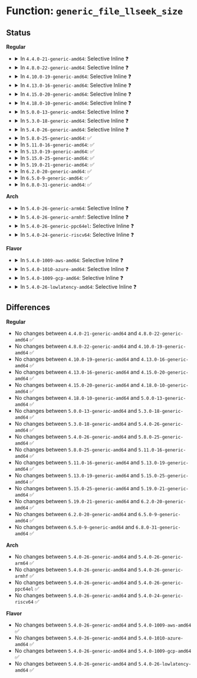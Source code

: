 # Function: <code>generic_file_llseek_size</code>

## Status
<b>Regular</b>
<ul>
<li>
<details>
<summary>In <code>4.4.0-21-generic-amd64</code>: Selective Inline ❓</summary>

```c
loff_t generic_file_llseek_size(struct file * file, loff_t offset, int whence, loff_t maxsize, loff_t eof)
```

```json
{
  "name": "generic_file_llseek_size",
  "collision_type": "Unique Global",
  "inline_type": "Selective",
  "funcs": [
    {
      "addr": 18446744071580990656,
      "name": "generic_file_llseek_size",
      "external": true,
      "loc": "fs/read_write.c:85",
      "file": "fs/read_write.c",
      "inline": "not declared, inlined",
      "caller_inline": [],
      "caller_func": [
        "mm/shmem.c:shmem_file_llseek",
        "fs/read_write.c:generic_file_llseek",
        "fs/read_write.c:fixed_size_llseek",
        "fs/libfs.c:empty_dir_llseek",
        "fs/ext4/dir.c:ext4_dir_llseek",
        "fs/ext4/file.c:ext4_llseek"
      ]
    }
  ],
  "symbols": [
    {
      "addr": 18446744071580990656,
      "name": "generic_file_llseek_size",
      "section": ".text",
      "bind": "STB_GLOBAL",
      "size": 266
    }
  ]
}
```
</details>
</li>
<li>
<details>
<summary>In <code>4.8.0-22-generic-amd64</code>: Selective Inline ❓</summary>

```c
loff_t generic_file_llseek_size(struct file * file, loff_t offset, int whence, loff_t maxsize, loff_t eof)
```

```json
{
  "name": "generic_file_llseek_size",
  "collision_type": "Unique Global",
  "inline_type": "Selective",
  "funcs": [
    {
      "addr": 18446744071581145872,
      "name": "generic_file_llseek_size",
      "external": true,
      "loc": "fs/read_write.c:87",
      "file": "fs/read_write.c",
      "inline": "not declared, inlined",
      "caller_inline": [],
      "caller_func": [
        "mm/shmem.c:shmem_file_llseek",
        "fs/read_write.c:no_seek_end_llseek_size",
        "fs/read_write.c:no_seek_end_llseek",
        "fs/read_write.c:fixed_size_llseek",
        "fs/read_write.c:generic_file_llseek",
        "fs/libfs.c:empty_dir_llseek",
        "fs/ext4/dir.c:ext4_dir_llseek",
        "fs/ext4/file.c:ext4_llseek"
      ]
    }
  ],
  "symbols": [
    {
      "addr": 18446744071581145872,
      "name": "generic_file_llseek_size",
      "section": ".text",
      "bind": "STB_GLOBAL",
      "size": 224
    }
  ]
}
```
</details>
</li>
<li>
<details>
<summary>In <code>4.10.0-19-generic-amd64</code>: Selective Inline ❓</summary>

```c
loff_t generic_file_llseek_size(struct file * file, loff_t offset, int whence, loff_t maxsize, loff_t eof)
```

```json
{
  "name": "generic_file_llseek_size",
  "collision_type": "Unique Global",
  "inline_type": "Selective",
  "funcs": [
    {
      "addr": 18446744071581221056,
      "name": "generic_file_llseek_size",
      "external": true,
      "loc": "fs/read_write.c:87",
      "file": "fs/read_write.c",
      "inline": "not declared, inlined",
      "caller_inline": [],
      "caller_func": [
        "mm/shmem.c:shmem_file_llseek",
        "fs/read_write.c:no_seek_end_llseek_size",
        "fs/read_write.c:no_seek_end_llseek",
        "fs/read_write.c:fixed_size_llseek",
        "fs/read_write.c:generic_file_llseek",
        "fs/libfs.c:empty_dir_llseek",
        "fs/ext4/dir.c:ext4_dir_llseek",
        "fs/ext4/file.c:ext4_llseek"
      ]
    }
  ],
  "symbols": [
    {
      "addr": 18446744071581221056,
      "name": "generic_file_llseek_size",
      "section": ".text",
      "bind": "STB_GLOBAL",
      "size": 224
    }
  ]
}
```
</details>
</li>
<li>
<details>
<summary>In <code>4.13.0-16-generic-amd64</code>: Selective Inline ❓</summary>

```c
loff_t generic_file_llseek_size(struct file * file, loff_t offset, int whence, loff_t maxsize, loff_t eof)
```

```json
{
  "name": "generic_file_llseek_size",
  "collision_type": "Unique Global",
  "inline_type": "Selective",
  "funcs": [
    {
      "addr": 18446744071581267680,
      "name": "generic_file_llseek_size",
      "external": true,
      "loc": "fs/read_write.c:85",
      "file": "fs/read_write.c",
      "inline": "not declared, inlined",
      "caller_inline": [],
      "caller_func": [
        "mm/shmem.c:shmem_file_llseek",
        "fs/read_write.c:no_seek_end_llseek_size",
        "fs/read_write.c:no_seek_end_llseek",
        "fs/read_write.c:fixed_size_llseek",
        "fs/read_write.c:generic_file_llseek",
        "fs/libfs.c:empty_dir_llseek",
        "fs/ext4/dir.c:ext4_dir_llseek",
        "fs/ext4/file.c:ext4_llseek"
      ]
    }
  ],
  "symbols": [
    {
      "addr": 18446744071581267680,
      "name": "generic_file_llseek_size",
      "section": ".text",
      "bind": "STB_GLOBAL",
      "size": 224
    }
  ]
}
```
</details>
</li>
<li>
<details>
<summary>In <code>4.15.0-20-generic-amd64</code>: Selective Inline ❓</summary>

```c
loff_t generic_file_llseek_size(struct file * file, loff_t offset, int whence, loff_t maxsize, loff_t eof)
```

```json
{
  "name": "generic_file_llseek_size",
  "collision_type": "Unique Global",
  "inline_type": "Selective",
  "funcs": [
    {
      "addr": 18446744071581406752,
      "name": "generic_file_llseek_size",
      "external": true,
      "loc": "fs/read_write.c:86",
      "file": "fs/read_write.c",
      "inline": "not declared, inlined",
      "caller_inline": [],
      "caller_func": [
        "mm/shmem.c:shmem_file_llseek",
        "fs/read_write.c:no_seek_end_llseek_size",
        "fs/read_write.c:no_seek_end_llseek",
        "fs/read_write.c:fixed_size_llseek",
        "fs/read_write.c:generic_file_llseek",
        "fs/libfs.c:empty_dir_llseek",
        "fs/ext4/dir.c:ext4_dir_llseek",
        "fs/ext4/file.c:ext4_llseek"
      ]
    }
  ],
  "symbols": [
    {
      "addr": 18446744071581406752,
      "name": "generic_file_llseek_size",
      "section": ".text",
      "bind": "STB_GLOBAL",
      "size": 224
    }
  ]
}
```
</details>
</li>
<li>
<details>
<summary>In <code>4.18.0-10-generic-amd64</code>: Selective Inline ❓</summary>

```c
loff_t generic_file_llseek_size(struct file * file, loff_t offset, int whence, loff_t maxsize, loff_t eof)
```

```json
{
  "name": "generic_file_llseek_size",
  "collision_type": "Unique Global",
  "inline_type": "Selective",
  "funcs": [
    {
      "addr": 18446744071581561648,
      "name": "generic_file_llseek_size",
      "external": true,
      "loc": "fs/read_write.c:86",
      "file": "fs/read_write.c",
      "inline": "not declared, inlined",
      "caller_inline": [],
      "caller_func": [
        "mm/shmem.c:shmem_file_llseek",
        "fs/read_write.c:no_seek_end_llseek_size",
        "fs/read_write.c:no_seek_end_llseek",
        "fs/read_write.c:fixed_size_llseek",
        "fs/read_write.c:generic_file_llseek",
        "fs/libfs.c:empty_dir_llseek",
        "fs/ext4/dir.c:ext4_dir_llseek",
        "fs/ext4/file.c:ext4_llseek"
      ]
    }
  ],
  "symbols": [
    {
      "addr": 18446744071581561648,
      "name": "generic_file_llseek_size",
      "section": ".text",
      "bind": "STB_GLOBAL",
      "size": 244
    }
  ]
}
```
</details>
</li>
<li>
<details>
<summary>In <code>5.0.0-13-generic-amd64</code>: Selective Inline ❓</summary>

```c
loff_t generic_file_llseek_size(struct file * file, loff_t offset, int whence, loff_t maxsize, loff_t eof)
```

```json
{
  "name": "generic_file_llseek_size",
  "collision_type": "Unique Global",
  "inline_type": "Selective",
  "funcs": [
    {
      "addr": 18446744071581646816,
      "name": "generic_file_llseek_size",
      "external": true,
      "loc": "fs/read_write.c:86",
      "file": "fs/read_write.c",
      "inline": "not declared, inlined",
      "caller_inline": [],
      "caller_func": [
        "mm/shmem.c:shmem_file_llseek",
        "fs/read_write.c:no_seek_end_llseek_size",
        "fs/read_write.c:no_seek_end_llseek",
        "fs/read_write.c:fixed_size_llseek",
        "fs/read_write.c:generic_file_llseek",
        "fs/libfs.c:empty_dir_llseek",
        "fs/ext4/dir.c:ext4_dir_llseek",
        "fs/ext4/file.c:ext4_llseek"
      ]
    }
  ],
  "symbols": [
    {
      "addr": 18446744071581646816,
      "name": "generic_file_llseek_size",
      "section": ".text",
      "bind": "STB_GLOBAL",
      "size": 244
    }
  ]
}
```
</details>
</li>
<li>
<details>
<summary>In <code>5.3.0-18-generic-amd64</code>: Selective Inline ❓</summary>

```c
loff_t generic_file_llseek_size(struct file * file, loff_t offset, int whence, loff_t maxsize, loff_t eof)
```

```json
{
  "name": "generic_file_llseek_size",
  "collision_type": "Unique Global",
  "inline_type": "Selective",
  "funcs": [
    {
      "addr": 18446744071581763616,
      "name": "generic_file_llseek_size",
      "external": true,
      "loc": "fs/read_write.c:86",
      "file": "fs/read_write.c",
      "inline": "not declared, inlined",
      "caller_inline": [],
      "caller_func": [
        "mm/shmem.c:shmem_file_llseek",
        "fs/read_write.c:no_seek_end_llseek_size",
        "fs/read_write.c:no_seek_end_llseek",
        "fs/read_write.c:fixed_size_llseek",
        "fs/read_write.c:generic_file_llseek",
        "fs/libfs.c:empty_dir_llseek",
        "fs/ext4/dir.c:ext4_dir_llseek",
        "fs/ext4/file.c:ext4_llseek"
      ]
    }
  ],
  "symbols": [
    {
      "addr": 18446744071581763616,
      "name": "generic_file_llseek_size",
      "section": ".text",
      "bind": "STB_GLOBAL",
      "size": 243
    }
  ]
}
```
</details>
</li>
<li>
<details>
<summary>In <code>5.4.0-26-generic-amd64</code>: Selective Inline ❓</summary>

```c
loff_t generic_file_llseek_size(struct file * file, loff_t offset, int whence, loff_t maxsize, loff_t eof)
```

```json
{
  "name": "generic_file_llseek_size",
  "collision_type": "Unique Global",
  "inline_type": "Selective",
  "funcs": [
    {
      "addr": 18446744071581835824,
      "name": "generic_file_llseek_size",
      "external": true,
      "loc": "fs/read_write.c:86",
      "file": "fs/read_write.c",
      "inline": "not declared, inlined",
      "caller_inline": [],
      "caller_func": [
        "mm/shmem.c:shmem_file_llseek",
        "fs/read_write.c:no_seek_end_llseek_size",
        "fs/read_write.c:no_seek_end_llseek",
        "fs/read_write.c:fixed_size_llseek",
        "fs/read_write.c:generic_file_llseek",
        "fs/libfs.c:empty_dir_llseek",
        "fs/ext4/dir.c:ext4_dir_llseek",
        "fs/ext4/file.c:ext4_llseek"
      ]
    }
  ],
  "symbols": [
    {
      "addr": 18446744071581835824,
      "name": "generic_file_llseek_size",
      "section": ".text",
      "bind": "STB_GLOBAL",
      "size": 243
    }
  ]
}
```
</details>
</li>
<li>
<details>
<summary>In <code>5.8.0-25-generic-amd64</code>: ✅</summary>

```c
loff_t generic_file_llseek_size(struct file * file, loff_t offset, int whence, loff_t maxsize, loff_t eof)
```

```json
{
  "name": "generic_file_llseek_size",
  "collision_type": "Unique Global",
  "inline_type": "No",
  "funcs": [
    {
      "addr": 18446744071582057664,
      "name": "generic_file_llseek_size",
      "external": true,
      "loc": "fs/read_write.c:86",
      "file": "fs/read_write.c",
      "inline": "seen, unknown",
      "caller_inline": [],
      "caller_func": [
        "mm/shmem.c:shmem_file_llseek",
        "fs/read_write.c:no_seek_end_llseek_size",
        "fs/read_write.c:no_seek_end_llseek",
        "fs/read_write.c:fixed_size_llseek",
        "fs/read_write.c:generic_file_llseek",
        "fs/libfs.c:empty_dir_llseek",
        "fs/ext4/dir.c:ext4_dir_llseek",
        "fs/ext4/file.c:ext4_llseek"
      ]
    }
  ],
  "symbols": [
    {
      "addr": 18446744071582057664,
      "name": "generic_file_llseek_size",
      "section": ".text",
      "bind": "STB_GLOBAL",
      "size": 243
    }
  ]
}
```
</details>
</li>
<li>
<details>
<summary>In <code>5.11.0-16-generic-amd64</code>: ✅</summary>

```c
loff_t generic_file_llseek_size(struct file * file, loff_t offset, int whence, loff_t maxsize, loff_t eof)
```

```json
{
  "name": "generic_file_llseek_size",
  "collision_type": "Unique Global",
  "inline_type": "No",
  "funcs": [
    {
      "addr": 18446744071582107504,
      "name": "generic_file_llseek_size",
      "external": true,
      "loc": "fs/read_write.c:86",
      "file": "fs/read_write.c",
      "inline": "seen, unknown",
      "caller_inline": [],
      "caller_func": [
        "mm/shmem.c:shmem_file_llseek",
        "fs/read_write.c:no_seek_end_llseek_size",
        "fs/read_write.c:no_seek_end_llseek",
        "fs/read_write.c:fixed_size_llseek",
        "fs/read_write.c:generic_file_llseek",
        "fs/libfs.c:empty_dir_llseek",
        "fs/ext4/dir.c:ext4_dir_llseek",
        "fs/ext4/file.c:ext4_llseek"
      ]
    }
  ],
  "symbols": [
    {
      "addr": 18446744071582107504,
      "name": "generic_file_llseek_size",
      "section": ".text",
      "bind": "STB_GLOBAL",
      "size": 243
    }
  ]
}
```
</details>
</li>
<li>
<details>
<summary>In <code>5.13.0-19-generic-amd64</code>: ✅</summary>

```c
loff_t generic_file_llseek_size(struct file * file, loff_t offset, int whence, loff_t maxsize, loff_t eof)
```

```json
{
  "name": "generic_file_llseek_size",
  "collision_type": "Unique Global",
  "inline_type": "No",
  "funcs": [
    {
      "addr": 18446744071582132448,
      "name": "generic_file_llseek_size",
      "external": true,
      "loc": "fs/read_write.c:86",
      "file": "fs/read_write.c",
      "inline": "seen, unknown",
      "caller_inline": [],
      "caller_func": [
        "mm/shmem.c:shmem_file_llseek",
        "fs/read_write.c:no_seek_end_llseek_size",
        "fs/read_write.c:no_seek_end_llseek",
        "fs/read_write.c:fixed_size_llseek",
        "fs/read_write.c:generic_file_llseek",
        "fs/libfs.c:empty_dir_llseek",
        "fs/ext4/dir.c:ext4_dir_llseek",
        "fs/ext4/file.c:ext4_llseek"
      ]
    }
  ],
  "symbols": [
    {
      "addr": 18446744071582132448,
      "name": "generic_file_llseek_size",
      "section": ".text",
      "bind": "STB_GLOBAL",
      "size": 243
    }
  ]
}
```
</details>
</li>
<li>
<details>
<summary>In <code>5.15.0-25-generic-amd64</code>: ✅</summary>

```c
loff_t generic_file_llseek_size(struct file * file, loff_t offset, int whence, loff_t maxsize, loff_t eof)
```

```json
{
  "name": "generic_file_llseek_size",
  "collision_type": "Unique Global",
  "inline_type": "No",
  "funcs": [
    {
      "addr": 18446744071582449104,
      "name": "generic_file_llseek_size",
      "external": true,
      "loc": "fs/read_write.c:86",
      "file": "fs/read_write.c",
      "inline": "seen, unknown",
      "caller_inline": [],
      "caller_func": [
        "mm/shmem.c:shmem_file_llseek",
        "fs/read_write.c:no_seek_end_llseek_size",
        "fs/read_write.c:no_seek_end_llseek",
        "fs/read_write.c:fixed_size_llseek",
        "fs/read_write.c:generic_file_llseek",
        "fs/libfs.c:empty_dir_llseek",
        "fs/ext4/dir.c:ext4_dir_llseek",
        "fs/ext4/file.c:ext4_llseek"
      ]
    }
  ],
  "symbols": [
    {
      "addr": 18446744071582449104,
      "name": "generic_file_llseek_size",
      "section": ".text",
      "bind": "STB_GLOBAL",
      "size": 243
    }
  ]
}
```
</details>
</li>
<li>
<details>
<summary>In <code>5.19.0-21-generic-amd64</code>: ✅</summary>

```c
loff_t generic_file_llseek_size(struct file * file, loff_t offset, int whence, loff_t maxsize, loff_t eof)
```

```json
{
  "name": "generic_file_llseek_size",
  "collision_type": "Unique Global",
  "inline_type": "No",
  "funcs": [
    {
      "addr": 18446744071582967664,
      "name": "generic_file_llseek_size",
      "external": true,
      "loc": "fs/read_write.c:86",
      "file": "fs/read_write.c",
      "inline": "seen, unknown",
      "caller_inline": [],
      "caller_func": [
        "mm/shmem.c:shmem_file_llseek",
        "fs/read_write.c:no_seek_end_llseek_size",
        "fs/read_write.c:no_seek_end_llseek",
        "fs/read_write.c:fixed_size_llseek",
        "fs/read_write.c:generic_file_llseek",
        "fs/libfs.c:empty_dir_llseek",
        "fs/ext4/dir.c:ext4_dir_llseek",
        "fs/ext4/file.c:ext4_llseek"
      ]
    }
  ],
  "symbols": [
    {
      "addr": 18446744071582967664,
      "name": "generic_file_llseek_size",
      "section": ".text",
      "bind": "STB_GLOBAL",
      "size": 270
    }
  ]
}
```
</details>
</li>
<li>
<details>
<summary>In <code>6.2.0-20-generic-amd64</code>: ✅</summary>

```c
loff_t generic_file_llseek_size(struct file * file, loff_t offset, int whence, loff_t maxsize, loff_t eof)
```

```json
{
  "name": "generic_file_llseek_size",
  "collision_type": "Unique Global",
  "inline_type": "No",
  "funcs": [
    {
      "addr": 18446744071583526896,
      "name": "generic_file_llseek_size",
      "external": true,
      "loc": "fs/read_write.c:86",
      "file": "fs/read_write.c",
      "inline": "seen, unknown",
      "caller_inline": [],
      "caller_func": [
        "mm/shmem.c:shmem_file_llseek",
        "fs/read_write.c:no_seek_end_llseek_size",
        "fs/read_write.c:no_seek_end_llseek",
        "fs/read_write.c:fixed_size_llseek",
        "fs/read_write.c:generic_file_llseek",
        "fs/libfs.c:empty_dir_llseek",
        "fs/ext4/dir.c:ext4_dir_llseek",
        "fs/ext4/file.c:ext4_llseek"
      ]
    }
  ],
  "symbols": [
    {
      "addr": 18446744071583526896,
      "name": "generic_file_llseek_size",
      "section": ".text",
      "bind": "STB_GLOBAL",
      "size": 270
    }
  ]
}
```
</details>
</li>
<li>
<details>
<summary>In <code>6.5.0-9-generic-amd64</code>: ✅</summary>

```c
loff_t generic_file_llseek_size(struct file * file, loff_t offset, int whence, loff_t maxsize, loff_t eof)
```

```json
{
  "name": "generic_file_llseek_size",
  "collision_type": "Unique Global",
  "inline_type": "No",
  "funcs": [
    {
      "addr": 18446744071583742272,
      "name": "generic_file_llseek_size",
      "external": true,
      "loc": "fs/read_write.c:86",
      "file": "fs/read_write.c",
      "inline": "seen, unknown",
      "caller_inline": [],
      "caller_func": [
        "mm/shmem.c:shmem_file_llseek",
        "fs/read_write.c:no_seek_end_llseek_size",
        "fs/read_write.c:no_seek_end_llseek",
        "fs/read_write.c:fixed_size_llseek",
        "fs/read_write.c:generic_file_llseek",
        "fs/libfs.c:empty_dir_llseek",
        "fs/ext4/dir.c:ext4_dir_llseek",
        "fs/ext4/file.c:ext4_llseek"
      ]
    }
  ],
  "symbols": [
    {
      "addr": 18446744071583742272,
      "name": "generic_file_llseek_size",
      "section": ".text",
      "bind": "STB_GLOBAL",
      "size": 282
    }
  ]
}
```
</details>
</li>
<li>
<details>
<summary>In <code>6.8.0-31-generic-amd64</code>: ✅</summary>

```c
loff_t generic_file_llseek_size(struct file * file, loff_t offset, int whence, loff_t maxsize, loff_t eof)
```

```json
{
  "name": "generic_file_llseek_size",
  "collision_type": "Unique Global",
  "inline_type": "No",
  "funcs": [
    {
      "addr": 18446744071583944160,
      "name": "generic_file_llseek_size",
      "external": true,
      "loc": "fs/read_write.c:86",
      "file": "fs/read_write.c",
      "inline": "seen, unknown",
      "caller_inline": [],
      "caller_func": [
        "mm/shmem.c:shmem_file_llseek",
        "fs/read_write.c:no_seek_end_llseek_size",
        "fs/read_write.c:no_seek_end_llseek",
        "fs/read_write.c:fixed_size_llseek",
        "fs/read_write.c:generic_file_llseek",
        "fs/libfs.c:empty_dir_llseek",
        "fs/ext4/dir.c:ext4_dir_llseek",
        "fs/ext4/file.c:ext4_llseek"
      ]
    }
  ],
  "symbols": [
    {
      "addr": 18446744071583944160,
      "name": "generic_file_llseek_size",
      "section": ".text",
      "bind": "STB_GLOBAL",
      "size": 282
    }
  ]
}
```
</details>
</li>
</ul>
<b>Arch</b>
<ul>
<li>
<details>
<summary>In <code>5.4.0-26-generic-arm64</code>: Selective Inline ❓</summary>

```c
loff_t generic_file_llseek_size(struct file * file, loff_t offset, int whence, loff_t maxsize, loff_t eof)
```

```json
{
  "name": "generic_file_llseek_size",
  "collision_type": "Unique Global",
  "inline_type": "Selective",
  "funcs": [
    {
      "addr": 18446603336493299984,
      "name": "generic_file_llseek_size",
      "external": true,
      "loc": "fs/read_write.c:86",
      "file": "fs/read_write.c",
      "inline": "not declared, inlined",
      "caller_inline": [],
      "caller_func": [
        "mm/shmem.c:shmem_file_llseek",
        "fs/read_write.c:no_seek_end_llseek_size",
        "fs/read_write.c:no_seek_end_llseek",
        "fs/read_write.c:fixed_size_llseek",
        "fs/read_write.c:generic_file_llseek",
        "fs/libfs.c:empty_dir_llseek",
        "fs/ext4/dir.c:ext4_dir_llseek",
        "fs/ext4/file.c:ext4_llseek"
      ]
    }
  ],
  "symbols": [
    {
      "addr": 18446603336493299984,
      "name": "generic_file_llseek_size",
      "section": ".text",
      "bind": "STB_GLOBAL",
      "size": 368
    }
  ]
}
```
</details>
</li>
<li>
<details>
<summary>In <code>5.4.0-26-generic-armhf</code>: Selective Inline ❓</summary>

```c
loff_t generic_file_llseek_size(struct file * file, loff_t offset, int whence, loff_t maxsize, loff_t eof)
```

```json
{
  "name": "generic_file_llseek_size",
  "collision_type": "Unique Global",
  "inline_type": "Selective",
  "funcs": [
    {
      "addr": 3226902416,
      "name": "generic_file_llseek_size",
      "external": true,
      "loc": "fs/read_write.c:86",
      "file": "fs/read_write.c",
      "inline": "not declared, inlined",
      "caller_inline": [],
      "caller_func": [
        "mm/shmem.c:shmem_file_llseek",
        "fs/read_write.c:no_seek_end_llseek_size",
        "fs/read_write.c:no_seek_end_llseek",
        "fs/read_write.c:fixed_size_llseek",
        "fs/read_write.c:generic_file_llseek",
        "fs/libfs.c:empty_dir_llseek",
        "fs/ext4/dir.c:ext4_dir_llseek",
        "fs/ext4/file.c:ext4_llseek"
      ]
    }
  ],
  "symbols": [
    {
      "addr": 3226902416,
      "name": "generic_file_llseek_size",
      "section": ".text",
      "bind": "STB_GLOBAL",
      "size": 392
    }
  ]
}
```
</details>
</li>
<li>
<details>
<summary>In <code>5.4.0-26-generic-ppc64el</code>: Selective Inline ❓</summary>

```c
loff_t generic_file_llseek_size(struct file * file, loff_t offset, int whence, loff_t maxsize, loff_t eof)
```

```json
{
  "name": "generic_file_llseek_size",
  "collision_type": "Unique Global",
  "inline_type": "Selective",
  "funcs": [
    {
      "addr": 13835058055286838704,
      "name": "generic_file_llseek_size",
      "external": true,
      "loc": "fs/read_write.c:86",
      "file": "fs/read_write.c",
      "inline": "not declared, inlined",
      "caller_inline": [],
      "caller_func": [
        "mm/shmem.c:shmem_file_llseek",
        "fs/read_write.c:no_seek_end_llseek_size",
        "fs/read_write.c:no_seek_end_llseek",
        "fs/read_write.c:fixed_size_llseek",
        "fs/read_write.c:generic_file_llseek",
        "fs/libfs.c:empty_dir_llseek",
        "fs/ext4/dir.c:ext4_dir_llseek",
        "fs/ext4/file.c:ext4_llseek",
        "drivers/char/nvram.c:nvram_misc_llseek"
      ]
    }
  ],
  "symbols": [
    {
      "addr": 13835058055286838704,
      "name": "generic_file_llseek_size",
      "section": ".text",
      "bind": "STB_GLOBAL",
      "size": 388
    }
  ]
}
```
</details>
</li>
<li>
<details>
<summary>In <code>5.4.0-24-generic-riscv64</code>: Selective Inline ❓</summary>

```c
loff_t generic_file_llseek_size(struct file * file, loff_t offset, int whence, loff_t maxsize, loff_t eof)
```

```json
{
  "name": "generic_file_llseek_size",
  "collision_type": "Unique Global",
  "inline_type": "Selective",
  "funcs": [
    {
      "addr": 18446743936273043902,
      "name": "generic_file_llseek_size",
      "external": true,
      "loc": "fs/read_write.c:86",
      "file": "fs/read_write.c",
      "inline": "not declared, inlined",
      "caller_inline": [],
      "caller_func": [
        "mm/shmem.c:shmem_file_llseek",
        "fs/read_write.c:no_seek_end_llseek_size",
        "fs/read_write.c:no_seek_end_llseek",
        "fs/read_write.c:fixed_size_llseek",
        "fs/read_write.c:generic_file_llseek",
        "fs/libfs.c:empty_dir_llseek",
        "fs/ext4/dir.c:ext4_dir_llseek",
        "fs/ext4/file.c:ext4_llseek"
      ]
    }
  ],
  "symbols": [
    {
      "addr": 18446743936273043902,
      "name": "generic_file_llseek_size",
      "section": ".text",
      "bind": "STB_GLOBAL",
      "size": 274
    }
  ]
}
```
</details>
</li>
</ul>
<b>Flavor</b>
<ul>
<li>
<details>
<summary>In <code>5.4.0-1009-aws-amd64</code>: Selective Inline ❓</summary>

```c
loff_t generic_file_llseek_size(struct file * file, loff_t offset, int whence, loff_t maxsize, loff_t eof)
```

```json
{
  "name": "generic_file_llseek_size",
  "collision_type": "Unique Global",
  "inline_type": "Selective",
  "funcs": [
    {
      "addr": 18446744071581804560,
      "name": "generic_file_llseek_size",
      "external": true,
      "loc": "fs/read_write.c:86",
      "file": "fs/read_write.c",
      "inline": "not declared, inlined",
      "caller_inline": [],
      "caller_func": [
        "mm/shmem.c:shmem_file_llseek",
        "fs/read_write.c:no_seek_end_llseek_size",
        "fs/read_write.c:no_seek_end_llseek",
        "fs/read_write.c:fixed_size_llseek",
        "fs/read_write.c:generic_file_llseek",
        "fs/libfs.c:empty_dir_llseek",
        "fs/ext4/dir.c:ext4_dir_llseek",
        "fs/ext4/file.c:ext4_llseek"
      ]
    }
  ],
  "symbols": [
    {
      "addr": 18446744071581804560,
      "name": "generic_file_llseek_size",
      "section": ".text",
      "bind": "STB_GLOBAL",
      "size": 243
    }
  ]
}
```
</details>
</li>
<li>
<details>
<summary>In <code>5.4.0-1010-azure-amd64</code>: Selective Inline ❓</summary>

```c
loff_t generic_file_llseek_size(struct file * file, loff_t offset, int whence, loff_t maxsize, loff_t eof)
```

```json
{
  "name": "generic_file_llseek_size",
  "collision_type": "Unique Global",
  "inline_type": "Selective",
  "funcs": [
    {
      "addr": 18446744071581742224,
      "name": "generic_file_llseek_size",
      "external": true,
      "loc": "fs/read_write.c:86",
      "file": "fs/read_write.c",
      "inline": "not declared, inlined",
      "caller_inline": [],
      "caller_func": [
        "mm/shmem.c:shmem_file_llseek",
        "fs/read_write.c:no_seek_end_llseek_size",
        "fs/read_write.c:no_seek_end_llseek",
        "fs/read_write.c:fixed_size_llseek",
        "fs/read_write.c:generic_file_llseek",
        "fs/libfs.c:empty_dir_llseek",
        "fs/ext4/dir.c:ext4_dir_llseek",
        "fs/ext4/file.c:ext4_llseek"
      ]
    }
  ],
  "symbols": [
    {
      "addr": 18446744071581742224,
      "name": "generic_file_llseek_size",
      "section": ".text",
      "bind": "STB_GLOBAL",
      "size": 243
    }
  ]
}
```
</details>
</li>
<li>
<details>
<summary>In <code>5.4.0-1009-gcp-amd64</code>: Selective Inline ❓</summary>

```c
loff_t generic_file_llseek_size(struct file * file, loff_t offset, int whence, loff_t maxsize, loff_t eof)
```

```json
{
  "name": "generic_file_llseek_size",
  "collision_type": "Unique Global",
  "inline_type": "Selective",
  "funcs": [
    {
      "addr": 18446744071581795872,
      "name": "generic_file_llseek_size",
      "external": true,
      "loc": "fs/read_write.c:86",
      "file": "fs/read_write.c",
      "inline": "not declared, inlined",
      "caller_inline": [],
      "caller_func": [
        "mm/shmem.c:shmem_file_llseek",
        "fs/read_write.c:no_seek_end_llseek_size",
        "fs/read_write.c:no_seek_end_llseek",
        "fs/read_write.c:fixed_size_llseek",
        "fs/read_write.c:generic_file_llseek",
        "fs/libfs.c:empty_dir_llseek",
        "fs/ext4/dir.c:ext4_dir_llseek",
        "fs/ext4/file.c:ext4_llseek"
      ]
    }
  ],
  "symbols": [
    {
      "addr": 18446744071581795872,
      "name": "generic_file_llseek_size",
      "section": ".text",
      "bind": "STB_GLOBAL",
      "size": 243
    }
  ]
}
```
</details>
</li>
<li>
<details>
<summary>In <code>5.4.0-26-lowlatency-amd64</code>: Selective Inline ❓</summary>

```c
loff_t generic_file_llseek_size(struct file * file, loff_t offset, int whence, loff_t maxsize, loff_t eof)
```

```json
{
  "name": "generic_file_llseek_size",
  "collision_type": "Unique Global",
  "inline_type": "Selective",
  "funcs": [
    {
      "addr": 18446744071581865040,
      "name": "generic_file_llseek_size",
      "external": true,
      "loc": "fs/read_write.c:86",
      "file": "fs/read_write.c",
      "inline": "not declared, inlined",
      "caller_inline": [],
      "caller_func": [
        "mm/shmem.c:shmem_file_llseek",
        "fs/read_write.c:no_seek_end_llseek_size",
        "fs/read_write.c:no_seek_end_llseek",
        "fs/read_write.c:fixed_size_llseek",
        "fs/read_write.c:generic_file_llseek",
        "fs/libfs.c:empty_dir_llseek",
        "fs/ext4/dir.c:ext4_dir_llseek",
        "fs/ext4/file.c:ext4_llseek"
      ]
    }
  ],
  "symbols": [
    {
      "addr": 18446744071581865040,
      "name": "generic_file_llseek_size",
      "section": ".text",
      "bind": "STB_GLOBAL",
      "size": 245
    }
  ]
}
```
</details>
</li>
</ul>

## Differences
<b>Regular</b>
<ul>
<li>
No changes between <code>4.4.0-21-generic-amd64</code> and <code>4.8.0-22-generic-amd64</code> ✅
</li>
<li>
No changes between <code>4.8.0-22-generic-amd64</code> and <code>4.10.0-19-generic-amd64</code> ✅
</li>
<li>
No changes between <code>4.10.0-19-generic-amd64</code> and <code>4.13.0-16-generic-amd64</code> ✅
</li>
<li>
No changes between <code>4.13.0-16-generic-amd64</code> and <code>4.15.0-20-generic-amd64</code> ✅
</li>
<li>
No changes between <code>4.15.0-20-generic-amd64</code> and <code>4.18.0-10-generic-amd64</code> ✅
</li>
<li>
No changes between <code>4.18.0-10-generic-amd64</code> and <code>5.0.0-13-generic-amd64</code> ✅
</li>
<li>
No changes between <code>5.0.0-13-generic-amd64</code> and <code>5.3.0-18-generic-amd64</code> ✅
</li>
<li>
No changes between <code>5.3.0-18-generic-amd64</code> and <code>5.4.0-26-generic-amd64</code> ✅
</li>
<li>
No changes between <code>5.4.0-26-generic-amd64</code> and <code>5.8.0-25-generic-amd64</code> ✅
</li>
<li>
No changes between <code>5.8.0-25-generic-amd64</code> and <code>5.11.0-16-generic-amd64</code> ✅
</li>
<li>
No changes between <code>5.11.0-16-generic-amd64</code> and <code>5.13.0-19-generic-amd64</code> ✅
</li>
<li>
No changes between <code>5.13.0-19-generic-amd64</code> and <code>5.15.0-25-generic-amd64</code> ✅
</li>
<li>
No changes between <code>5.15.0-25-generic-amd64</code> and <code>5.19.0-21-generic-amd64</code> ✅
</li>
<li>
No changes between <code>5.19.0-21-generic-amd64</code> and <code>6.2.0-20-generic-amd64</code> ✅
</li>
<li>
No changes between <code>6.2.0-20-generic-amd64</code> and <code>6.5.0-9-generic-amd64</code> ✅
</li>
<li>
No changes between <code>6.5.0-9-generic-amd64</code> and <code>6.8.0-31-generic-amd64</code> ✅
</li>
</ul>
<b>Arch</b>
<ul>
<li>
No changes between <code>5.4.0-26-generic-amd64</code> and <code>5.4.0-26-generic-arm64</code> ✅
</li>
<li>
No changes between <code>5.4.0-26-generic-amd64</code> and <code>5.4.0-26-generic-armhf</code> ✅
</li>
<li>
No changes between <code>5.4.0-26-generic-amd64</code> and <code>5.4.0-26-generic-ppc64el</code> ✅
</li>
<li>
No changes between <code>5.4.0-26-generic-amd64</code> and <code>5.4.0-24-generic-riscv64</code> ✅
</li>
</ul>
<b>Flavor</b>
<ul>
<li>
No changes between <code>5.4.0-26-generic-amd64</code> and <code>5.4.0-1009-aws-amd64</code> ✅
</li>
<li>
No changes between <code>5.4.0-26-generic-amd64</code> and <code>5.4.0-1010-azure-amd64</code> ✅
</li>
<li>
No changes between <code>5.4.0-26-generic-amd64</code> and <code>5.4.0-1009-gcp-amd64</code> ✅
</li>
<li>
No changes between <code>5.4.0-26-generic-amd64</code> and <code>5.4.0-26-lowlatency-amd64</code> ✅
</li>
</ul>
